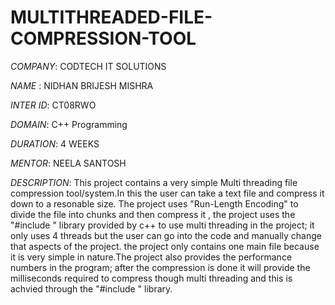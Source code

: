 # MULTITHREADED-FILE-COMPRESSION-TOOL
*COMPANY*: CODTECH IT SOLUTIONS

*NAME* : NIDHAN BRIJESH MISHRA

*INTER ID*: CT08RWO

*DOMAIN*: C++ Programming

*DURATION*: 4 WEEKS

*MENTOR*: NEELA SANTOSH

*DESCRIPTION*: 
This project contains a very simple Multi threading file compression tool/system.In this the user can take a text file and compress it down to a resonable size.
The project uses "Run-Length Encoding" to divide the file into chunks and then compress it , the project uses the "#include <thread>" library provided by c++ to 
use multi threading in the project; it only uses 4 threads but the user can go into the code and manually change that aspects of the project.
the project only contains one main file because it is very simple in nature.The project also provides the performance numbers in the program;
after the compression is done it will provide the milliseconds required to compress though multi threading and this is achvied through the "#include <chrono>" library.
